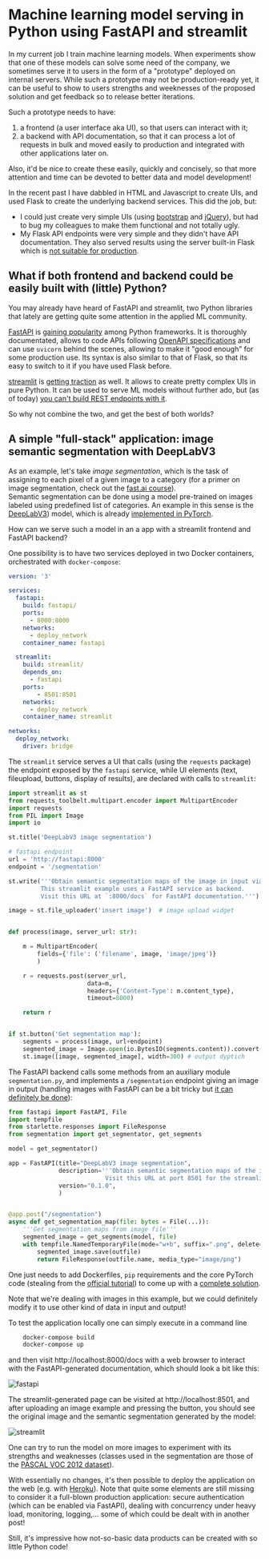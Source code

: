 # Machine learning model serving in Python using FastAPI and streamlit

In my current job I train machine learning models. When experiments show that one of these models can solve some need of the company, we sometimes serve it to users in the form of a "prototype" deployed on internal servers. While such a prototype may not be production-ready yet, it can be useful to show to users strengths and weeknesses of the proposed solution and get feedback so to release better iterations.

Such a prototype needs to have:

1. a frontend (a user interface aka UI), so that users can interact with it;
2. a backend with API documentation, so that it can process a lot of requests in bulk and moved easily to production and integrated with other applications later on.

Also, it'd be nice to create these easily, quickly and concisely, so that more attention and time can be devoted to better data and model development!

In the recent past I have dabbled in HTML and Javascript to create UIs, and used Flask to create the underlying backend services. This did the job, but:

- I could just create very simple UIs (using [bootstrap](https://getbootstrap.com/) and [jQuery](https://jquery.com/)), but had to bug my colleagues to make them functional and not totally ugly.
- My Flask API endpoints were very simple and they didn't have API documentation. They also served results using the server built-in Flask which is [not suitable for production](https://flask.palletsprojects.com/en/1.1.x/deploying/).

## What if both frontend and backend could be easily built with (little) Python?

You may already have heard of FastAPI and streamlit, two Python libraries that lately are getting quite some attention in the applied ML community.

[FastAPI](https://fastapi.tiangolo.com/) is [gaining popularity](https://twitter.com/honnibal/status/1272513991101775872) among Python frameworks. It is thoroughly documentated, allows to code APIs following [OpenAPI specifications](https://en.wikipedia.org/wiki/OpenAPI_Specification) and can use `uvicorn` behind the scenes, allowing to make it "good enough" for some production use. Its syntax is also similar to that of Flask, so that its easy to switch to it if you have used Flask before.

[streamlit](https://www.streamlit.io/) is [getting traction](https://twitter.com/streamlit/status/1272892481470857232?s=20) as well. It allows to create pretty complex UIs in pure Python. It can be used to serve ML models without further ado, but (as of today) [you can't build REST endpoints with it](https://github.com/streamlit/streamlit/issues/439).

So why not combine the two, and get the best of both worlds?

## A simple "full-stack" application: image semantic segmentation with DeepLabV3

As an example, let's take *image segmentation*, which is the task of assigning to each pixel of a given image to a category (for a primer on image segmentation, check out the [fast.ai course](https://course.fast.ai/videos/?lesson=3)).  
Semantic segmentation can be done using a model pre-trained on images labeled using predefined list of categories. An example in this sense is the [DeepLabV3](https://arxiv.org/pdf/1706.05587.pdf)) model, which is already [implemented in PyTorch](https://pytorch.org/hub/pytorch_vision_deeplabv3_resnet101/).  

How can we serve such a model in an a app with a streamlit frontend and FastAPI backend?

One possibility is to have two services deployed in two Docker containers, orchestrated with `docker-compose`:

```yml
version: '3'

services:
  fastapi:
    build: fastapi/
    ports: 
      - 8000:8000
    networks:
      - deploy_network
    container_name: fastapi

  streamlit:
    build: streamlit/
    depends_on:
      - fastapi
    ports: 
        - 8501:8501
    networks:
      - deploy_network
    container_name: streamlit

networks:
  deploy_network:
    driver: bridge
```

The `streamlit` service serves a UI that calls (using the `requests` package) the endpoint exposed by the `fastapi` service, while UI elements (text, fileupload, buttons, display of results), are declared with calls to `streamlit`:

```python
import streamlit as st
from requests_toolbelt.multipart.encoder import MultipartEncoder
import requests
from PIL import Image
import io

st.title('DeepLabV3 image segmentation')

# fastapi endpoint
url = 'http://fastapi:8000'
endpoint = '/segmentation'

st.write('''Obtain semantic segmentation maps of the image in input via DeepLabV3 implemented in PyTorch.
         This streamlit example uses a FastAPI service as backend.
         Visit this URL at `:8000/docs` for FastAPI documentation.''') # description and instructions

image = st.file_uploader('insert image')  # image upload widget


def process(image, server_url: str):

    m = MultipartEncoder(
        fields={'file': ('filename', image, 'image/jpeg')}
        )

    r = requests.post(server_url,
                      data=m,
                      headers={'Content-Type': m.content_type},
                      timeout=8000)

    return r


if st.button('Get segmentation map'):
    segments = process(image, url+endpoint)
    segmented_image = Image.open(io.BytesIO(segments.content)).convert('RGB')
    st.image([image, segmented_image], width=300) # output dyptich
```

The FastAPI backend calls some methods from an auxiliary module `segmentation.py`, and implements a `/segmentation` endpoint giving an image in output (handling images with FastAPI can be a bit tricky but [it can definitely be done](https://stackoverflow.com/a/55905051/4240413)):


```python
from fastapi import FastAPI, File
import tempfile
from starlette.responses import FileResponse
from segmentation import get_segmentator, get_segments

model = get_segmentator()

app = FastAPI(title="DeepLabV3 image segmentation",
              description='''Obtain semantic segmentation maps of the image in input via DeepLabV3 implemented in PyTorch. 
                           Visit this URL at port 8501 for the streamlit interface.''',
              version="0.1.0",
              )


@app.post("/segmentation")
async def get_segmentation_map(file: bytes = File(...)):
    '''Get segmentation maps from image file'''
    segmented_image = get_segments(model, file)
    with tempfile.NamedTemporaryFile(mode="w+b", suffix=".png", delete=False) as outfile:
        segmented_image.save(outfile)
        return FileResponse(outfile.name, media_type="image/png")
```

One just needs to add Dockerfiles, `pip` requirements and the core PyTorch code (stealing from the [official tutorial](https://pytorch.org/hub/pytorch_vision_deeplabv3_resnet101/)) to come up with a [complete solution](https://github.com/davidefiocco/streamlit-fastapi-model-serving/).

Note that we're dealing with images in this example, but we could definitely modify it to use other kind of data in input and output!

To test the application locally one can simply execute in a command line

```bash
    docker-compose build
    docker-compose up
```

and then visit http://localhost:8000/docs with a web browser to interact with the FastAPI-generated documentation, which should look a bit like this:

![fastapi](/images/2020-06-27-fastapi.png "The documentation page generated by FastAPI")

The streamlit-generated page can be visited at http://localhost:8501, and after uploading an image example and pressing the button, you should see the original image and the semantic segmentation generated by the model:

![streamlit](/images/2020-06-27-streamlit.png "The UI generated via streamlit")

One can try to run the model on more images to experiment with its strengths and weaknesses (classes used in the segmentation are those of the [PASCAL VOC 2012 dataset](http://host.robots.ox.ac.uk/pascal/VOC/voc2012/index.html#introduction)).

With essentially no changes, it's then possible to deploy the application on the web (e.g. with [Heroku](http://heroku.com/)). Note that quite some elements are still missing to consider it a full-blown production application: secure authentication (which can be enabled via FastAPI), dealing with concurrency under heavy load, monitoring, logging,... some of which could be dealt with in another post!  

Still, it's impressive how not-so-basic data products can be created with so little Python code!